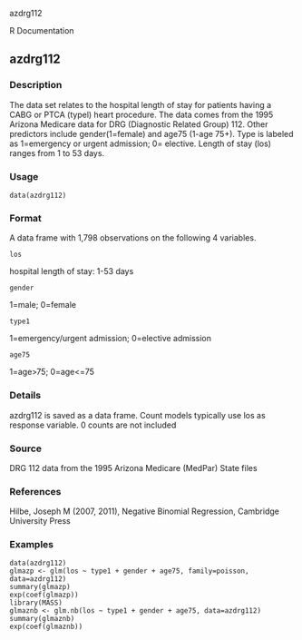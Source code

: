 azdrg112

R Documentation

## azdrg112

### Description

The data set relates to the hospital length of stay for patients having a CABG
or PTCA (typel) heart procedure. The data comes from the 1995 Arizona Medicare
data for DRG (Diagnostic Related Group) 112. Other predictors include
gender(1=female) and age75 (1-age 75+). Type is labeled as 1=emergency or
urgent admission; 0= elective. Length of stay (los) ranges from 1 to 53 days.

### Usage

    data(azdrg112)

### Format

A data frame with 1,798 observations on the following 4 variables.

`los`

hospital length of stay: 1-53 days

`gender`

1=male; 0=female

`type1`

1=emergency/urgent admission; 0=elective admission

`age75`

1=age>75; 0=age<=75

### Details

azdrg112 is saved as a data frame. Count models typically use los as response
variable. 0 counts are not included

### Source

DRG 112 data from the 1995 Arizona Medicare (MedPar) State files

### References

Hilbe, Joseph M (2007, 2011), Negative Binomial Regression, Cambridge
University Press

### Examples

    
    data(azdrg112)
    glmazp <- glm(los ~ type1 + gender + age75, family=poisson, data=azdrg112)
    summary(glmazp)
    exp(coef(glmazp))
    library(MASS)
    glmaznb <- glm.nb(los ~ type1 + gender + age75, data=azdrg112)
    summary(glmaznb)
    exp(coef(glmaznb))

